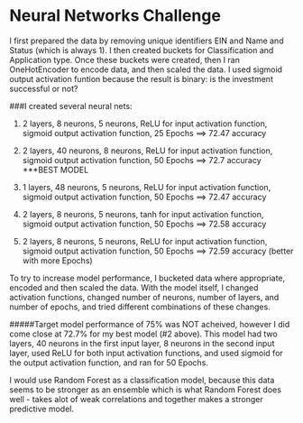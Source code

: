 # Neural Networks Challenge

I first prepared the data by removing unique identifiers EIN and Name and Status (which is always 1).  I then created buckets for Classification and Application type.  Once these buckets were created, then I ran OneHotEncoder to encode data, and then scaled the data.  I used sigmoid output activation funtion because the result is binary: is the investment successful or not?

###I created several neural nets:

1. 2 layers, 8 neurons, 5 neurons, ReLU for input activation function, sigmoid output activation function, 25 Epochs ==> 72.47 accuracy

2. 2 layers, 40 neurons, 8 neurons, ReLU for input activation function, sigmoid output activation function, 50 Epochs ==> 72.7 accuracy ***BEST MODEL

3. 1 layers, 48 neurons, 5 neurons, ReLU for input activation function, sigmoid output activation function, 50 Epochs ==> 72.47 accuracy

4. 2 layers, 8 neurons, 5 neurons, tanh for input activation function, sigmoid output activation function, 50 Epochs ==> 72.58 accuracy

5. 2 layers, 8 neurons, 5 neurons, ReLU for input activation function, sigmoid output activation function, 50 Epochs ==> 72.59 accuracy (better with more Epochs)

To try to increase model performance, I bucketed data where appropriate, encoded and then scaled the data.  With the model itself, I changed activation functions, changed number of neurons, number of layers, and number of epochs, and tried different combinations of these changes.

#####Target model performance of 75% was NOT acheived, however I did come close at 72.7% for my best model (#2 above).  This model had two layers, 40 neurons in the first input layer, 8 neurons in the second input layer, used ReLU for both input activation functions, and used sigmoid for the output activation function, and ran for 50 Epochs.

I would use Random Forest as a classification model, because this data seems to be stronger as an ensemble which is what Random Forest does well - takes alot of weak correlations and together makes a stronger predictive model.
